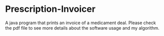 # Prescription-Invoicer
  A java program that prints an invoice of a medicament deal. 
  Please check the pdf file to see more details about the software usage and my algorithm.
